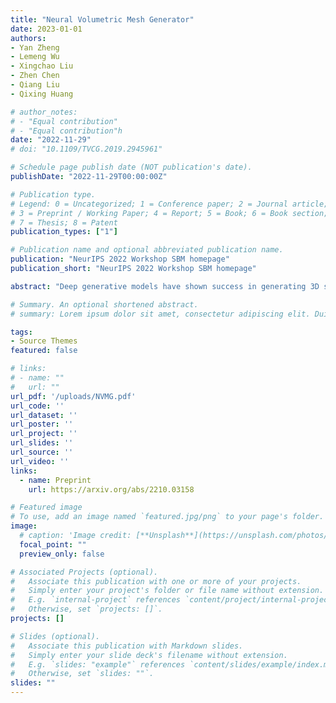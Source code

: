 ```yaml
---
title: "Neural Volumetric Mesh Generator"
date: 2023-01-01
authors:
- Yan Zheng
- Lemeng Wu
- Xingchao Liu
- Zhen Chen
- Qiang Liu
- Qixing Huang

# author_notes:
# - "Equal contribution"
# - "Equal contribution"h
date: "2022-11-29"
# doi: "10.1109/TVCG.2019.2945961"

# Schedule page publish date (NOT publication's date).
publishDate: "2022-11-29T00:00:00Z"

# Publication type.
# Legend: 0 = Uncategorized; 1 = Conference paper; 2 = Journal article;
# 3 = Preprint / Working Paper; 4 = Report; 5 = Book; 6 = Book section;
# 7 = Thesis; 8 = Patent
publication_types: ["1"]

# Publication name and optional abbreviated publication name.
publication: "NeurIPS 2022 Workshop SBM homepage"
publication_short: "NeurIPS 2022 Workshop SBM homepage"

abstract: "Deep generative models have shown success in generating 3D shapes with different representations. In this work, we propose Neural Volumetric Mesh Generator (NVMG), which can generate novel and high-quality volumetric meshes. Unlike the previous 3D generative model for point cloud, voxel, and implicit surface, the volumetric mesh representation is a ready-to-use representation in industry with details on both the surface and interior. Generating this such highly-structured data thus brings a significant challenge. We first propose a diffusion-based generative model to tackle this problem by generating voxelized shapes with close-to-reality outlines and structures. We can simply obtain a tetrahedral mesh as a template with the voxelized shape. Further, we use a voxel-conditional neural network to predict the smooth implicit surface conditioned on the voxels, and progressively project the tetrahedral mesh to the predicted surface under regularizations. The regularization terms are carefully designed so that they can (1) get rid of the defects like flipping and high distortion; (2) force the regularity of the interior and surface structure during the deformation procedure for a high-quality final mesh. As shown in the experiments, our pipeline can generate high-quality artifact-free volumetric and surface meshes from random noise or a reference image without any post-processing. Compared with the state-of-the-art voxel-to-mesh deformation method, we show more robustness and better performance when taking generated voxels as input."

# Summary. An optional shortened abstract.
# summary: Lorem ipsum dolor sit amet, consectetur adipiscing elit. Duis posuere tellus ac convallis placerat. Proin tincidunt magna sed ex sollicitudin condimentum.

tags:
- Source Themes
featured: false

# links:
# - name: ""
#   url: ""
url_pdf: '/uploads/NVMG.pdf'
url_code: ''
url_dataset: ''
url_poster: ''
url_project: ''
url_slides: ''
url_source: ''
url_video: ''
links:
  - name: Preprint
    url: https://arxiv.org/abs/2210.03158

# Featured image
# To use, add an image named `featured.jpg/png` to your page's folder. 
image:
  # caption: 'Image credit: [**Unsplash**](https://unsplash.com/photos/jdD8gXaTZsc)'
  focal_point: ""
  preview_only: false

# Associated Projects (optional).
#   Associate this publication with one or more of your projects.
#   Simply enter your project's folder or file name without extension.
#   E.g. `internal-project` references `content/project/internal-project/index.md`.
#   Otherwise, set `projects: []`.
projects: []

# Slides (optional).
#   Associate this publication with Markdown slides.
#   Simply enter your slide deck's filename without extension.
#   E.g. `slides: "example"` references `content/slides/example/index.md`.
#   Otherwise, set `slides: ""`.
slides: ""
---
```

<!-- 
{{% callout note %}}
Click the *Cite* button above to demo the feature to enable visitors to import publication metadata into their reference management software.
{{% /callout %}}

{{% callout note %}}
Create your slides in Markdown - click the *Slides* button to check out the example.
{{% /callout %}}

Supplementary notes can be added here, including [code, math, and images](https://wowchemy.com/docs/writing-markdown-latex/). -->
